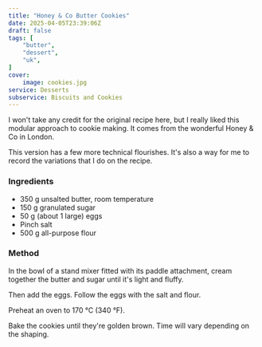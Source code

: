 ```yaml
---
title: "Honey & Co Butter Cookies"
date: 2025-04-05T23:39:06Z
draft: false
tags: [
    "butter",
    "dessert",
    "uk",
]
cover:
    image: cookies.jpg
service: Desserts
subservice: Biscuits and Cookies
---
```


I won't take any credit for the original recipe here, but I really liked this modular approach to cookie making. It comes from the wonderful Honey & Co in London.

This version has a few more technical flourishes. It's also a way for me to record the variations that I do on the recipe.

### Ingredients

* 350 g unsalted butter, room temperature
* 150 g granulated sugar
* 50 g (about 1 large) eggs
* Pinch salt
* 500 g all-purpose flour

### Method

In the bowl of a stand mixer fitted with its paddle attachment, cream together the butter and sugar until it's light and fluffy.

Then add the eggs. Follow the eggs with the salt and flour.

Preheat an oven to 170 °C (340 °F).

Bake the cookies until they're golden brown. Time will vary depending on the shaping.
